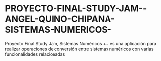 # PROYECTO-FINAL-STUDY-JAM--ANGEL-QUINO-CHIPANA-SISTEMAS-NUMERICOS-
Proyecto Final Study Jam, Sistemas Numéricos ++ es una aplicación para realizar operaciones de conversión entre sistemas numéricos con varias funcionalidades relacionadas 
